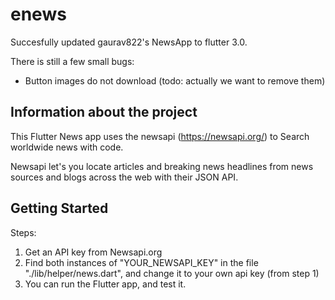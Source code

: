 # enews

Succesfully updated gaurav822's NewsApp to flutter 3.0. 

There is still a few small bugs:
- Button images do not download (todo: actually we want to remove them)

## Information about the project

This Flutter News app uses the newsapi (https://newsapi.org/) to Search worldwide news with code.

Newsapi let's you locate articles and breaking news headlines from news sources and blogs across the web with their JSON API.


## Getting Started

Steps:
1. Get an API key from Newsapi.org
2. Find both instances of "YOUR_NEWSAPI_KEY" in the file "./lib/helper/news.dart", and change it to your own api key (from step 1)
3. You can run the Flutter app, and test it.
